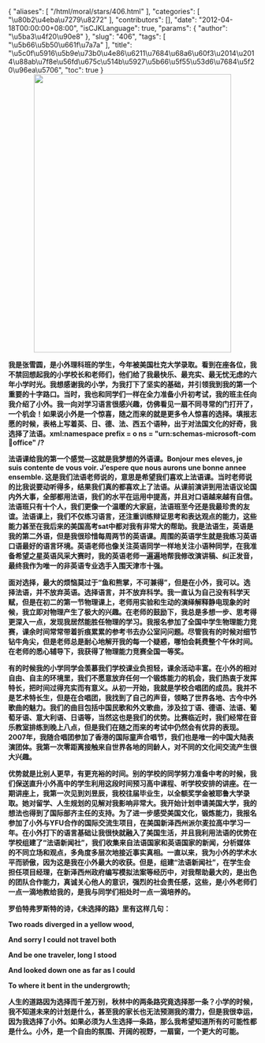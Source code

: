 {
    "aliases": [
        "/html/moral/stars/406.html"
    ],
    "categories": [
        "\u80b2\u4eba\u7279\u8272"
    ],
    "contributors": [],
    "date": "2012-04-18T00:00:00+08:00",
    "isCJKLanguage": true,
    "params": {
        "author": "\u5ba3\u4f20\u90e8"
    },
    "slug": "406",
    "tags": [
        "\u5b66\u5b50\u661f\u7a7a"
    ],
    "title": "\u5c0f\u5916\u5b9e\u73b0\u4e86\u6211\u7684\u68a6\u60f3\u2014\u2014\u88ab\u7f8e\u56fd\u675c\u514b\u5927\u5b66\u5f55\u53d6\u7684\u5f20\u96ea\u5706",
    "toc": true
}
**<img
    src="https://cdn.tfls.online/mirror/full/42e1ec3268f8b1a3df3f895be4bc4a7c8cc4f956.jpg"
    style="display:block;margin-left:auto;margin-right:auto;"
    decoding="async"
    fetchpriority="auto"
    loading="lazy"
    height="565"
    width="400"
/>**

**我是张雪圆，是小外理科班的学生，今年被美国杜克大学录取。看到在座各位，我不禁回想起我的小学校长和老师们，他们给了我最快乐、最充实、最无忧无虑的六年小学时光。我想感谢我的小学，为我打下了坚实的基础，并引领我到我的第一个重要的十字路口。当时，我也和同学们一样在全力准备小升初考试，我的班主任向我介绍了小外。我一向对学习语言很感兴趣，仿佛看见一扇不同寻常的门打开了，一个机会！如果说小外是一个惊喜，随之而来的就是更多令人惊喜的选择。填报志愿的时候，表格上写着英、日、德、法、西五个语种，出于对法国文化的好奇，我选择了法语。xml:namespace prefix = o ns = "urn:schemas-microsoft-com:office:office" /?**

**法语课给我的第一个感觉—这就是我梦想的外语课。Bonjour mes eleves, je suis contente de vous voir. J’espere que nous aurons une bonne annee ensemble. 这是我们法语老师说的，意思是希望我们喜欢上法语课。当时老师说的比我说要动听得多，结果我们真的都喜欢上了法语。从课前演讲到用法语议论国内外大事，全部都用法语，我们的水平在运用中提高，并且对口语越来越有自信。法语班只有十个人，我们更像一个温暖的大家庭，法语班至今还是我最珍贵的友谊。法语课上，我们不仅练习语言，还注重训练辩证思考和表达观点的能力，这些能力甚至在我后来的美国高考sat中都对我有非常大的帮助。我是法语生，英语是我的第二外语，但是我很珍惜每周两节的英语课。周围的英语学生就是我练习英语口语最好的语言环境。英语老师也像关注英语同学一样地关注小语种同学，在我准备希望之星英语风采大赛时，我的英语老师一遍遍地帮我修改演讲稿、纠正发音，最终我作为唯一的非英语专业选手入围天津市十强。**

**面对选择，最大的烦恼莫过于“鱼和熊掌，不可兼得”，但是在小外，我可以。选择法语，并不放弃英语。选择语言，并不放弃科学。我一直认为自己没有科学天赋，但是在初二的第一节物理课上，老师用实验和生动的演绎解释静电现象的时候，我立即对物理产生了极大的兴趣。在老师的鼓励下，我总是多想一步、思考得更深入一点，发现我居然能胜任物理的学习。我报名参加了全国中学生物理能力竞赛，课余时间常常带着折痕累累的参考书去办公室问问题。尽管我有的时候对细节钻牛角尖，但是老师总是耐心地解开我的每一个疑惑，哪怕会耗费整个午休时间。在老师的悉心辅导下，我获得了物理能力竞赛全国一等奖。** 

**有的时候我的小学同学会羡慕我们学校课业负担轻，课余活动丰富。在小外的相对自由、自主的环境里，我们不愿意放弃任何一个锻炼能力的机会，我们热衷于发挥特长，把时间过得充实而有意义。从初一开始，我就是学校合唱团的成员。我并不是艺术特长生，但是在合唱团，我找到了自己的声音，领略了世界各地、古今中外歌曲的魅力。我们的曲目包括中国民歌和外文歌曲，涉及拉丁语、德语、法语、葡萄牙语、意大利语、日语等，当然这也是我们的优势。比赛临近时，我们经常在音乐教室排练到晚上八点，但是我们在随之而来的考试中仍然会有优异的表现。2007年，我随合唱团参加了香港的国际童声合唱节，我们也是唯一的中国大陆表演团体。我第一次零距离接触来自世界各地的同龄人，对不同的文化间交流产生很大兴趣。**

**优势就是比别人更早，有更充裕的时间。别的学校的同学努力准备中考的时候，我们保送直升小外高中的学生利用这段时间预习高中课程、听学校安排的讲座。在一期讲座上，我第一次见到刘昱辰，我校往届毕业生，以全额奖学金被耶鲁大学录取。她对留学、人生规划的见解对我影响非常大。我开始计划申请美国大学，我的想法也得到了国际部齐主任的支持。为了进一步感受美国文化，锻炼能力，我报名参加了小外与YFU合作的国际交流生项目，在美国新泽西州派尔麦拉高中学习一年。在小外打下的语言基础让我很快就融入了美国生活，并且我利用法语的优势在学校组建了“法语新闻社”，我们收集来自法语国家和英语国家的新闻，分析媒体的不同立场和观点，多角度多层次地接近事实真相。一直以来，我为小外的学术水平而骄傲，因为这是我在小外最大的收获。但是，组建“法语新闻社”，在学生会担任项目经理，在新泽西州政府编写模拟法案等经历中，对我帮助最大的，是出色的团队合作能力，真诚关心他人的意识，强烈的社会责任感，这些，是小外老师们一点一滴地教给我的，是我与同学们相处时一点一滴培养的。**

**罗伯特弗罗斯特的诗，《未选择的路》里有这样几句：**

**Two roads diverged in a yellow wood,**

**And sorry I could not travel both**

**And be one traveler, long I stood**

**And looked down one as far as I could**

**To where it bent in the undergrowth;**

**人生的道路因为选择而千差万别，秋林中的两条路究竟选择那一条？小学的时候，我不知道未来的计划是什么，甚至我的家长也无法预测我的潜力，但是我很幸运，因为我选择了小外。如果必须为人生选择一条路，那么我希望知道所有的可能性都是什么。小外，是一个自由的氛围、开阔的视野，一扇窗，一个更大的可能。**

